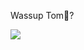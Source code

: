    Wassup Tom👋?
   
<a href="http://www.github.com/shubhexists"><img src="https://github-readme-streak-stats.herokuapp.com/?user=shubhexists&stroke=ffffff&background=1c1917&ring=0891b2&fire=0891b2&currStreakNum=ffffff&currStreakLabel=0891b2&sideNums=ffffff&sideLabels=ffffff&dates=ffffff&hide_border=true" /></a>
